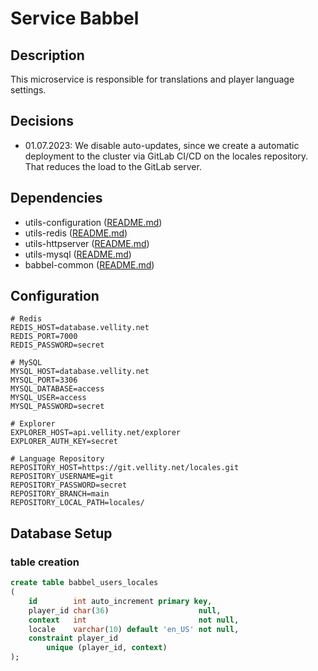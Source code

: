# Service Babbel

## Description

This microservice is responsible for translations and player language settings.

## Decisions

- 01.07.2023: We disable auto-updates, since we create a automatic deployment to the cluster via GitLab CI/CD on the
  locales repository. That reduces the load to the GitLab server.

## Dependencies

- utils-configuration ([README.md](../../utilities/utils-configuration/README.md))
- utils-redis ([README.md](../../utilities/utils-redis/README.md))
- utils-httpserver ([README.md](../../utilities/utils-httpserver/README.md))
- utils-mysql ([README.md](../../utilities/utils-mysql/README.md))
- babbel-common ([README.md](../../components/babbel-common/README.md))

## Configuration

```text
# Redis
REDIS_HOST=database.vellity.net
REDIS_PORT=7000
REDIS_PASSWORD=secret

# MySQL
MYSQL_HOST=database.vellity.net
MYSQL_PORT=3306
MYSQL_DATABASE=access
MYSQL_USER=access
MYSQL_PASSWORD=secret

# Explorer
EXPLORER_HOST=api.vellity.net/explorer
EXPLORER_AUTH_KEY=secret

# Language Repository
REPOSITORY_HOST=https://git.vellity.net/locales.git
REPOSITORY_USERNAME=git
REPOSITORY_PASSWORD=secret
REPOSITORY_BRANCH=main
REPOSITORY_LOCAL_PATH=locales/
```

## Database Setup

### table creation

```sql
create table babbel_users_locales
(
    id        int auto_increment primary key,
    player_id char(36)                    null,
    context   int                         not null,
    locale    varchar(10) default 'en_US' not null,
    constraint player_id
        unique (player_id, context)
);
```